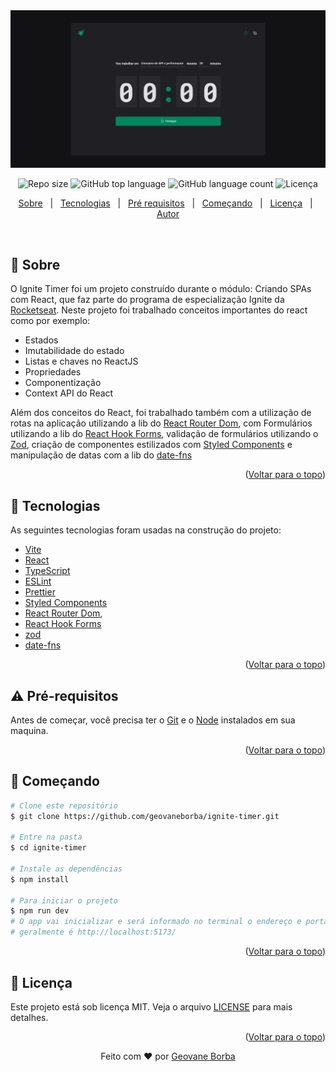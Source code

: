 <img src="./assets/ignite-timer.png" alt="Imagem do banner ignite timer" />

<p align="center">
  <img alt="Repo size"  src="https://img.shields.io/github/repo-size/geovaneborba/ignite-timer?color=4f46e5&style=for-the-badge">
  <img alt="GitHub top language"  src="https://img.shields.io/github/languages/top/geovaneborba/ignite-timer?color=4f46e5&style=for-the-badge"> <img alt="GitHub language count"  src="https://img.shields.io/github/languages/count/geovaneborba/ignite-timer?color=4f46e5&style=for-the-badge">
  <img alt="Licença" src="https://img.shields.io/github/license/geovaneborba/ignite-timer?color=4f46e5&style=for-the-badge">
</p>

<p align="center">
  <a href="#dart-sobre">Sobre</a> &#xa0; | &#xa0;
  <a href="#rocket-tecnologias">Tecnologias</a> &#xa0; | &#xa0;
  <a href="#warning-pré-requisitos"> Pré requisitos</a> &#xa0; | &#xa0;
  <a href="#checkered_flag-começando">Começando</a> &#xa0; | &#xa0;
  <a href="#memo-licença">Licença</a> &#xa0; | &#xa0;
  <a href="https://github.com/geovaneborba" target="_blank">Autor</a>
</p>

<br>

## :dart: Sobre

<p>
O Ignite Timer foi um projeto construído durante o módulo: Criando SPAs com React, que faz parte do programa de especialização Ignite da <a href='https://www.rocketseat.com.br/' target="_blank">Rocketseat</a>.
Neste projeto foi trabalhado conceitos importantes do react como por exemplo:

- Estados
- Imutabilidade do estado
- Listas e chaves no ReactJS
- Propriedades
- Componentização
- Context API do React
</p>

Além dos conceitos do React, foi trabalhado também com a utilização de rotas na aplicação utilizando a lib do [React Router Dom](https://reactrouter.com/en/main), com Formulários utilizando a lib do [React Hook Forms](https://react-hook-form.com/), validação de formulários utilizando o [Zod](https://zod.dev/), criação de componentes estilizados com [Styled Components](https://styled-components.com/) e manipulação de datas com a lib do [date-fns](https://date-fns.org/)

<p align="right">(<a href="#top">Voltar para o topo</a>)</p>

## :rocket: Tecnologias

As seguintes tecnologias foram usadas na construção do projeto:

- [Vite](https://vitejs.dev/)
- [React](https://reactjs.org/docs/getting-started.html)
- [TypeScript](https://www.typescriptlang.org/)
- [ESLint](https://eslint.org/)
- [Prettier](https://prettier.io/)
- [Styled Components](https://styled-components.com/)
- [React Router Dom](https://reactrouter.com/en/main),
- [React Hook Forms](https://react-hook-form.com/)
- [zod](https://zod.dev/)
- [date-fns](https://date-fns.org/)

<p align="right">(<a href="#top">Voltar para o topo</a>)</p>

## :warning: Pré-requisitos

Antes de começar, você precisa ter o [Git](https://git-scm.com) e o [Node](https://nodejs.org/en/) instalados em sua maquina.

<p align="right">(<a href="#top">Voltar para o topo</a>)</p>

## :checkered_flag: Começando

```bash
# Clone este repositório
$ git clone https://github.com/geovaneborba/ignite-timer.git

# Entre na pasta
$ cd ignite-timer

# Instale as dependências
$ npm install

# Para iniciar o projeto
$ npm run dev
# O app vai inicializar e será informado no terminal o endereço e porta onde estará rodando a aplicação
# geralmente é http://localhost:5173/
```

<p align="right">(<a href="#top">Voltar para o topo</a>)</p>

## :memo: Licença

Este projeto está sob licença MIT. Veja o arquivo [LICENSE](LICENSE.md) para mais detalhes.

<p align="right">(<a href="#top">Voltar para o topo</a>)</p>

<p align="center">Feito com ❤️ por <a href="https://github.com/geovaneborba" target="_blank">Geovane Borba</a></p>
